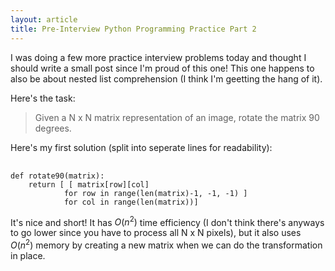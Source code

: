 ```yaml
---
layout: article
title: Pre-Interview Python Programming Practice Part 2
---
```

I was doing a few more practice interview problems today and thought I should write a small post since I'm proud of this one! This one happens to also be about nested list comprehension (I think I'm geetting the hang of it).

Here's the task:

> Given a N x N matrix representation of an image, rotate the matrix 90 degrees.


Here's my first solution (split into seperate lines for readability):

<pre> <code>
def rotate90(matrix):
	return [ [ matrix[row][col]
    		for row in range(len(matrix)-1, -1, -1) ] 
            for col in range(len(matrix))]
</code></pre>

It's nice and short! It has $O(n^2)$ time efficiency (I don't think there's anyways to go lower since you have to process all N x N pixels), but it also uses $O(n^2)$ memory by creating a new matrix when we can do the transformation in place. 

